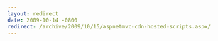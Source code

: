 ```yaml
---
layout: redirect
date: 2009-10-14 -0800
redirect: /archive/2009/10/15/aspnetmvc-cdn-hosted-scripts.aspx/
---
```

